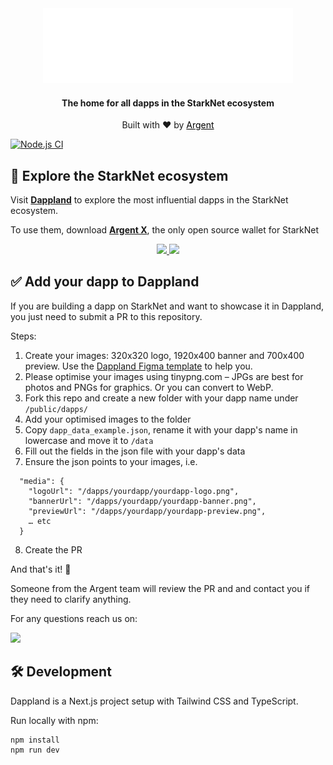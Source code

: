
<div align="center">
    <img src="./src/assets/logo-dappland.gif" alt="Dappland logo animated"width=400 alt="dappland-logo" />
    <h4>The home for all dapps in the StarkNet ecosystem</h4>
    <p>Built with ❤️ by <a style="text-decoration: underline; color:black" href="https://argent.xyz">Argent</p>
</div>

[![Node.js CI](https://github.com/argentlabs/dappland/actions/workflows/node.js.yml/badge.svg)](https://github.com/argentlabs/dappland/actions/workflows/node.js.yml)


##  🧭  Explore the StarkNet ecosystem


Visit <a href="https://dappland.com"><b>Dappland</b></a> to explore the most influential dapps in the StarkNet ecosystem.

To use them, download <a href="https://github.com/argentlabs/argent-x"><b>Argent X</b></a>, the only open source wallet for StarkNet

<div align="center">
    <a href="https://chrome.google.com/webstore/detail/argent-x-starknet-wallet/dlcobpjiigpikoobohmabehhmhfoodbb">
        <img src="https://argentwebsite.cdn.prismic.io/argentwebsite/55c4ef75-22fb-476d-a088-d61ae5f44002_button-chrome.svg" width=150/>
    </a>
    <a href="https://addons.mozilla.org/en-GB/firefox/addon/argent-x/">
        <img src="https://argentwebsite.cdn.prismic.io/argentwebsite/8d151e84-6437-4670-9e5c-6614463f8c3a_button-firefox.svg" width=150/>
    </a>
 
</div>

## ✅ Add your dapp to Dappland

If you are building a dapp on StarkNet and want to showcase it in Dappland, you just need to submit a PR to this repository. 

Steps:

1. Create your images: 320x320 logo, 1920x400 banner and 700x400 preview. Use the <a href="https://www.figma.com/community/file/1163928128813560560">Dappland Figma template</a> to help you.
2. Please optimise your images using tinypng.com – JPGs are best for photos and PNGs for graphics. Or you can convert to WebP.
3. Fork this repo and create a new folder with your dapp name under `/public/dapps/`
4. Add your optimised images to the folder
5. Copy `dapp_data_example.json`, rename it with your dapp's name in lowercase and move it to `/data`
6. Fill out the fields in the json file with your dapp's data
7. Ensure the json points to your images, i.e. 
```
  "media": {
    "logoUrl": "/dapps/yourdapp/yourdapp-logo.png",
    "bannerUrl": "/dapps/yourdapp/yourdapp-banner.png",
    "previewUrl": "/dapps/yourdapp/yourdapp-preview.png",
    … etc
  }
```
8. Create the PR

And that's it! 🚀

Someone from the Argent team will review the PR and and contact you if they need to clarify anything.

For any questions reach us on:

 <a href="https://discord.gg/T4PDFHxm6T">
    <img src="https://img.shields.io/badge/Discord-6666FF?style=for-the-badge&logo=discord&logoColor=white">
</a>

## 🛠 Development

Dappland is a Next.js project setup with Tailwind CSS and TypeScript.

Run locally with npm:

```
npm install
npm run dev
```

